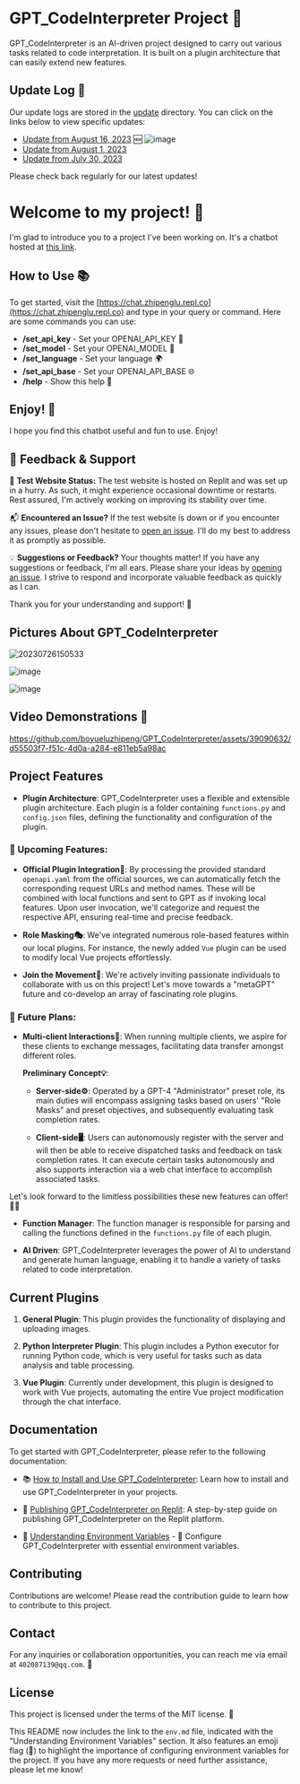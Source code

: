 # GPT_CodeInterpreter Project 🤖

GPT_CodeInterpreter is an AI-driven project designed to carry out various tasks related to code interpretation. It is built on a plugin architecture that can easily extend new features.

## Update Log 📝

Our update logs are stored in the [update](./update/) directory. You can click on the links below to view specific updates:
- [Update from August 16, 2023](./update/update_0816.md) 🆕
![image](https://github.com/boyueluzhipeng/GPT_CodeInterpreter/assets/39090632/6b8a5716-2889-4c34-bb1c-5c2e826a552f)
- [Update from August 1, 2023](./update/update_0801.md) 
- [Update from July 30, 2023](./update/update_0730.md)

Please check back regularly for our latest updates!



# Welcome to my project! 👋
I'm glad to introduce you to a project I've been working on. It's a chatbot hosted at [this link](https://chat.zhipenglu.repl.co). 

## How to Use 📚
To get started, visit the [https://chat.zhipenglu.repl.co](https://chat.zhipenglu.repl.co) and type in your query or command. Here are some commands you can use:
- **/set_api_key** - Set your OPENAI_API_KEY 🔑
- **/set_model** - Set your OPENAI_MODEL 🤖
- **/set_language** - Set your language 🌍
- **/set_api_base** - Set your OPENAI_API_BASE 🌐
- **/help** - Show this help 📘

## Enjoy! 🎉
I hope you find this chatbot useful and fun to use. Enjoy!

## 📣 Feedback & Support

🔧 **Test Website Status:** The test website is hosted on Replit and was set up in a hurry. As such, it might experience occasional downtime or restarts. Rest assured, I'm actively working on improving its stability over time.

📬 **Encountered an Issue?** If the test website is down or if you encounter any issues, please don't hesitate to [open an issue](https://github.com/boyueluzhipeng/GPT_CodeInterpreter/issues). I'll do my best to address it as promptly as possible.

💡 **Suggestions or Feedback?** Your thoughts matter! If you have any suggestions or feedback, I'm all ears. Please share your ideas by [opening an issue](https://github.com/boyueluzhipeng/GPT_CodeInterpreter/issues). I strive to respond and incorporate valuable feedback as quickly as I can.

Thank you for your understanding and support! 🙏



## Pictures About GPT_CodeInterpreter

![20230726150533](https://github.com/boyueluzhipeng/GPT_CodeInterpreter/assets/39090632/dabdf91f-0fc7-4794-bcdf-033f3e2dbafa)

![image](https://github.com/boyueluzhipeng/GPT_CodeInterpreter/assets/39090632/c5fac81b-7bbf-4bb8-83fe-4a0423eb3f86)

![image](https://github.com/boyueluzhipeng/GPT_CodeInterpreter/assets/39090632/ce360bb1-1347-4a96-a345-d15ddef618c2)



## Video Demonstrations 🎥

https://github.com/boyueluzhipeng/GPT_CodeInterpreter/assets/39090632/d55503f7-f51c-4d0a-a284-e811eb5a98ac




## Project Features

- **Plugin Architecture**: GPT_CodeInterpreter uses a flexible and extensible plugin architecture. Each plugin is a folder containing `functions.py` and `config.json` files, defining the functionality and configuration of the plugin.

### 🌟 Upcoming Features:

- **Official Plugin Integration🔌**: By processing the provided standard `openapi.yaml` from the official sources, we can automatically fetch the corresponding request URLs and method names. These will be combined with local functions and sent to GPT as if invoking local features. Upon user invocation, we'll categorize and request the respective API, ensuring real-time and precise feedback.

- **Role Masking🎭**: We've integrated numerous role-based features within our local plugins. For instance, the newly added `Vue` plugin can be used to modify local Vue projects effortlessly.

- **Join the Movement🤝**: We're actively inviting passionate individuals to collaborate with us on this project! Let's move towards a "metaGPT" future and co-develop an array of fascinating role plugins.

### 🌈 Future Plans:

- **Multi-client Interactions🔗**: When running multiple clients, we aspire for these clients to exchange messages, facilitating data transfer amongst different roles.

  **Preliminary Concept💡**:

  - **Server-side⚙️**: Operated by a GPT-4 "Administrator" preset role, its main duties will encompass assigning tasks based on users' "Role Masks" and preset objectives, and subsequently evaluating task completion rates.
  
  - **Client-side🖥️**: Users can autonomously register with the server and will then be able to receive dispatched tasks and feedback on task completion rates. It can execute certain tasks autonomously and also supports interaction via a web chat interface to accomplish associated tasks.

Let's look forward to the limitless possibilities these new features can offer! 🚀🎉

- **Function Manager**: The function manager is responsible for parsing and calling the functions defined in the `functions.py` file of each plugin.

- **AI Driven**: GPT_CodeInterpreter leverages the power of AI to understand and generate human language, enabling it to handle a variety of tasks related to code interpretation.

## Current Plugins

1. **General Plugin**: This plugin provides the functionality of displaying and uploading images.

2. **Python Interpreter Plugin**: This plugin includes a Python executor for running Python code, which is very useful for tasks such as data analysis and table processing.

3. **Vue Plugin**: Currently under development, this plugin is designed to work with Vue projects, automating the entire Vue project modification through the chat interface.

## Documentation

To get started with GPT_CodeInterpreter, please refer to the following documentation:

- 📚 [How to Install and Use GPT_CodeInterpreter](docs/install.md): Learn how to install and use GPT_CodeInterpreter in your projects.

- 🚀 [Publishing GPT_CodeInterpreter on Replit](docs/replit.md): A step-by-step guide on publishing GPT_CodeInterpreter on the Replit platform.

- 📝 [Understanding Environment Variables](docs/env.md) - 🔑 Configure GPT_CodeInterpreter with essential environment variables.

## Contributing

Contributions are welcome! Please read the contribution guide to learn how to contribute to this project.

## Contact

For any inquiries or collaboration opportunities, you can reach me via email at `402087139@qq.com`. 📧

## License

This project is licensed under the terms of the MIT license. 📜

This README now includes the link to the `env.md` file, indicated with the "Understanding Environment Variables" section. It also features an emoji flag (🔑) to highlight the importance of configuring environment variables for the project. If you have any more requests or need further assistance, please let me know!

